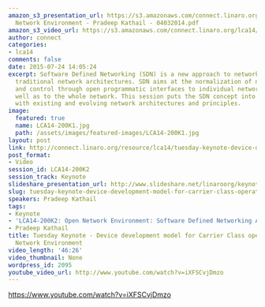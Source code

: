 ```yaml
---
amazon_s3_presentation_url: https://s3.amazonaws.com/connect.linaro.org/lca14/presentations/Keynote-Open
  Network Environment - Pradeep Kathail - 04032014.pdf
amazon_s3_video_url: https://s3.amazonaws.com/connect.linaro.org/lca14/videos/03-04-Tuesday/Tuesday+Keynote+-+Device+development+model+for+Carrier+Class+operators+%2526+Open+Network+Environment.mp4
author: connect
categories:
- lca14
comments: false
date: 2015-07-24 14:05:24
excerpt: Software Defined Networking (SDN) is a new approach to networking, complementing
  traditional network architectures. SDN aims at the normalization of network configuration
  and control through open programmatic interfaces to individual network devices as
  well as to the whole network. This session puts the SDN concept into perspective
  with existing and evolving network architectures and principles.
image:
  featured: true
  name: LCA14-200K1.jpg
  path: /assets/images/featured-images/LCA14-200K1.jpg
layout: post
link: http://connect.linaro.org/resource/lca14/tuesday-keynote-device-development-model-for-carrier-class-operators-open-network-environment/
post_format:
- Video
session_id: LCA14-200K2
session_track: Keynote
slideshare_presentation_url: http://www.slideshare.net/linaroorg/keynote-open-networkenvironmentpradeepkathail04032014
slug: tuesday-keynote-device-development-model-for-carrier-class-operators-open-network-environment
speakers: Pradeep Kathail
tags:
- Keynote
- 'LCA14-200K2: Open Network Environment: Software Defined Networking And Beyond'
- Pradeep Kathail
title: Tuesday Keynote - Device development model for Carrier Class operators & Open
  Network Environment
video_length: '46:26'
video_thumbnail: None
wordpress_id: 2095
youtube_video_url: http://www.youtube.com/watch?v=iXFSCvjDmzo
---
```


https://www.youtube.com/watch?v=iXFSCvjDmzo